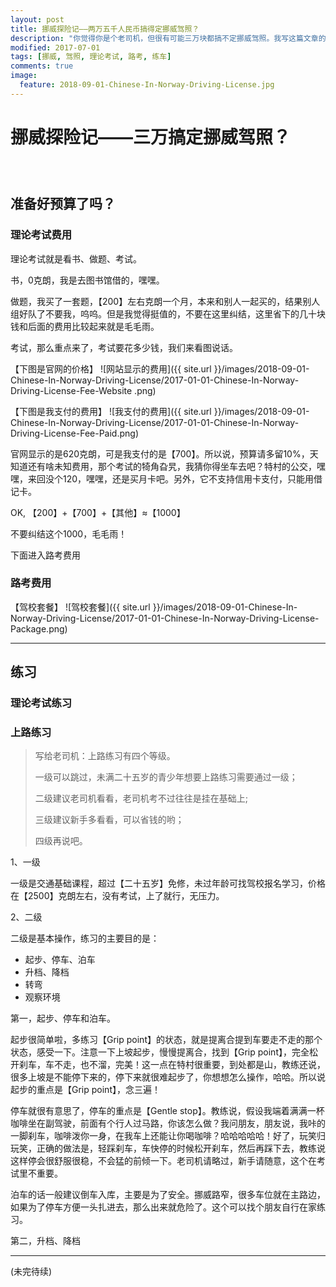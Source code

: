 ```yaml
---
layout: post
title: 挪威探险记——两万五千人民币搞得定挪威驾照？
description: "你觉得你是个老司机，但很有可能三万块都搞不定挪威驾照。我写这篇文章的主要目的就是帮你省钱！哈哈"
modified: 2017-07-01
tags: [挪威, 驾照, 理论考试, 路考, 练车]
comments: true
image:
  feature: 2018-09-01-Chinese-In-Norway-Driving-License.jpg
---
```


# 挪威探险记——三万搞定挪威驾照？

<div class="social-share" data-initialized="true">
    <a href="#" class="social-share-icon icon-weibo"></a>
    <a href="#" class="social-share-icon icon-qq"></a>
    <a href="#" class="social-share-icon icon-wechat"></a>
</div>
<link rel="stylesheet" href="https://resource.chun.no/sharejs/css/share.min.css">
<script src="https://resource.chun.no/sharejs/js/social-share.min.js"></script>

### &nbsp;

## 准备好预算了吗？

### 理论考试费用

理论考试就是看书、做题、考试。

书，0克朗，我是去图书馆借的，嘿嘿。

做题，我买了一套题，【200】左右克朗一个月，本来和别人一起买的，结果别人组好队了不要我，呜呜。但是我觉得挺值的，不要在这里纠结，这里省下的几十块钱和后面的费用比较起来就是毛毛雨。

考试，那么重点来了，考试要花多少钱，我们来看图说话。

【下图是官网的价格】
![网站显示的费用]({{ site.url }}/images/2018-09-01-Chinese-In-Norway-Driving-License/2017-01-01-Chinese-In-Norway-Driving-License-Fee-Website
.png)

【下图是我支付的费用】
![我支付的费用]({{ site.url }}/images/2018-09-01-Chinese-In-Norway-Driving-License/2017-01-01-Chinese-In-Norway-Driving-License-Fee-Paid.png)

官网显示的是620克朗，可是我支付的是【700】。所以说，预算请多留10%，天知道还有啥未知费用，那个考试的犄角旮旯，我猜你得坐车去吧？特村的公交，嘿嘿，来回没个120，嘿嘿，还是买月卡吧。另外，它不支持信用卡支付，只能用借记卡。

OK, 【200】+【700】+【其他】≈【1000】

不要纠结这个1000，毛毛雨！

下面进入路考费用

### 路考费用

【驾校套餐】
![驾校套餐]({{ site.url }}/images/2018-09-01-Chinese-In-Norway-Driving-License/2017-01-01-Chinese-In-Norway-Driving-License-Package.png)

---

## 练习

### 理论考试练习

### 上路练习

> 写给老司机：上路练习有四个等级。
>
> 一级可以跳过，未满二十五岁的青少年想要上路练习需要通过一级；
>
> 二级建议老司机看看，老司机考不过往往是挂在基础上;
>
> 三级建议新手多看看，可以省钱的哟；
>
> 四级再说吧。

1、一级

一级是交通基础课程，超过【二十五岁】免修，未过年龄可找驾校报名学习，价格在【2500】克朗左右，没有考试，上了就行，无压力。

2、二级

二级是基本操作，练习的主要目的是：

+ 起步、停车、泊车
+ 升档、降档
+ 转弯
+ 观察环境

第一，起步、停车和泊车。

起步很简单啦，多练习【Grip point】的状态，就是提离合提到车要走不走的那个状态，感受一下。注意一下上坡起步，慢慢提离合，找到【Grip point】，完全松开刹车，车不走，也不溜，完美！这一点在特村很重要，到处都是山，教练还说，很多上坡是不能停下来的，停下来就很难起步了，你想想怎么操作，哈哈。所以说起步的重点是【Grip point】，念三遍！

停车就很有意思了，停车的重点是【Gentle stop】。教练说，假设我端着满满一杯咖啡坐在副驾驶，前面有个行人过马路，你该怎么做？我问朋友，朋友说，我咔的一脚刹车，咖啡泼你一身，在我车上还能让你喝咖啡？哈哈哈哈哈！好了，玩笑归玩笑，正确的做法是，轻踩刹车，车快停的时候松开刹车，然后再踩下去，教练说这样停会很舒服很稳，不会猛的前倾一下。老司机请略过，新手请随意，这个在考试里不重要。

泊车的话一般建议倒车入库，主要是为了安全。挪威路窄，很多车位就在主路边，如果为了停车方便一头扎进去，那么出来就危险了。这个可以找个朋友自行在家练习。

第二，升档、降档



---
(未完待续)